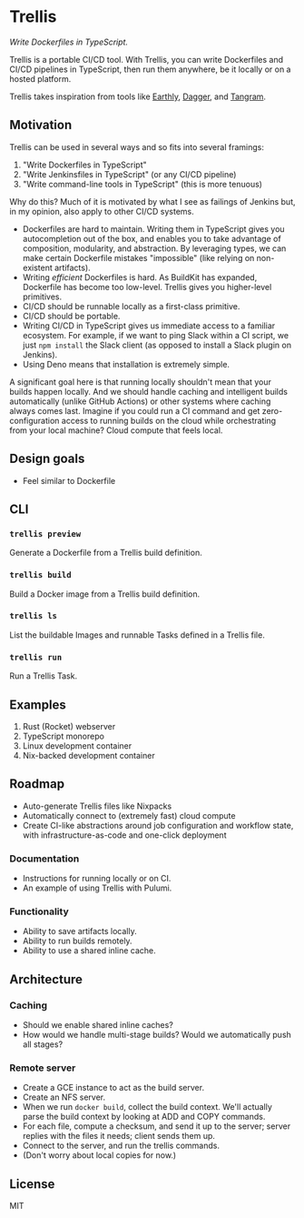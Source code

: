 # Trellis

_Write Dockerfiles in TypeScript._

Trellis is a portable CI/CD tool. With Trellis, you can write Dockerfiles and
CI/CD pipelines in TypeScript, then run them anywhere, be it locally or on a
hosted platform.

Trellis takes inspiration from tools like [Earthly](https://earthly.dev/),
[Dagger](https://dagger.io/), and [Tangram](https://tangram.dev/).

## Motivation

Trellis can be used in several ways and so fits into several framings:

1. "Write Dockerfiles in TypeScript"
2. "Write Jenkinsfiles in TypeScript" (or any CI/CD pipeline)
3. "Write command-line tools in TypeScript" (this is more tenuous)

Why do this? Much of it is motivated by what I see as failings of Jenkins but,
in my opinion, also apply to other CI/CD systems.

- Dockerfiles are hard to maintain. Writing them in TypeScript gives you
  autocompletion out of the box, and enables you to take advantage of
  composition, modularity, and abstraction. By leveraging types, we can make
  certain Dockerfile mistakes "impossible" (like relying on non-existent
  artifacts).
- Writing _efficient_ Dockerfiles is hard. As BuildKit has expanded, Dockerfile
  has become too low-level. Trellis gives you higher-level primitives.
- CI/CD should be runnable locally as a first-class primitive.
- CI/CD should be portable.
- Writing CI/CD in TypeScript gives us immediate access to a familiar ecosystem.
  For example, if we want to ping Slack within a CI script, we just
  `npm install` the Slack client (as opposed to install a Slack plugin on
  Jenkins).
- Using Deno means that installation is extremely simple.

A significant goal here is that running locally shouldn't mean that your builds
happen locally. And we should handle caching and intelligent builds
automatically (unlike GitHub Actions) or other systems where caching always
comes last. Imagine if you could run a CI command and get zero-configuration
access to running builds on the cloud while orchestrating from your local
machine? Cloud compute that feels local.

## Design goals

- Feel similar to Dockerfile

## CLI

### `trellis preview`

Generate a Dockerfile from a Trellis build definition.

### `trellis build`

Build a Docker image from a Trellis build definition.

### `trellis ls`

List the buildable Images and runnable Tasks defined in a Trellis file.

### `trellis run`

Run a Trellis Task.

## Examples

1. Rust (Rocket) webserver
2. TypeScript monorepo
3. Linux development container
4. Nix-backed development container

## Roadmap

- Auto-generate Trellis files like Nixpacks
- Automatically connect to (extremely fast) cloud compute
- Create CI-like abstractions around job configuration and workflow state, with
  infrastructure-as-code and one-click deployment

### Documentation

- Instructions for running locally or on CI.
- An example of using Trellis with Pulumi.

### Functionality

- Ability to save artifacts locally.
- Ability to run builds remotely.
- Ability to use a shared inline cache.

## Architecture

### Caching

- Should we enable shared inline caches?
- How would we handle multi-stage builds? Would we automatically push all
  stages?

### Remote server

- Create a GCE instance to act as the build server.
- Create an NFS server.
- When we run `docker build`, collect the build context. We'll actually parse
  the build context by looking at ADD and COPY commands.
- For each file, compute a checksum, and send it up to the server; server
  replies with the files it needs; client sends them up.
- Connect to the server, and run the trellis commands.
- (Don't worry about local copies for now.)

## License

MIT

